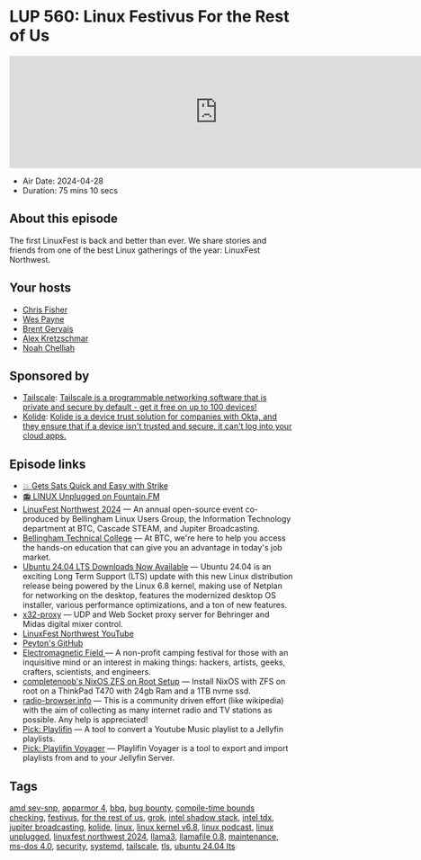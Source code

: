 # LUP 560: Linux Festivus For the Rest of Us

<iframe src="https://player.fireside.fm/v2/RUkczH-V+ngsTELK7?theme=dark" width="740" height="200" frameborder="0" scrolling="no"></iframe>

* Air Date: 2024-04-28
* Duration: 75 mins 10 secs

## About this episode

The first LinuxFest is back and better than ever. We share stories and friends from one of the best Linux gatherings of the year: LinuxFest Northwest.

## Your hosts
* [Chris Fisher](https://linuxunplugged.com/hosts/chrislas)
* [Wes Payne](https://linuxunplugged.com/hosts/wes)
* [Brent Gervais](https://linuxunplugged.com/hosts/brent)
* [Alex Kretzschmar](https://linuxunplugged.com/guests/alexktz)
* [Noah Chelliah](https://linuxunplugged.com/guests/kernellinux)

## Sponsored by

  * [Tailscale](http://tailscale.com/linuxunplugged): [Tailscale is a programmable networking software that is private and secure by default - get it free on up to 100 devices!](http://tailscale.com/linuxunplugged)
  * [Kolide](https://kolide.com/unplugged): [Kolide is a device trust solution for companies with Okta, and they ensure that if a device isn't trusted and secure, it can't log into your cloud apps.](https://kolide.com/unplugged)



## Episode links

  * [💥 Gets Sats Quick and Easy with Strike](https://strike.me/ "💥 Gets Sats Quick and Easy with Strike")
  * [📻 LINUX Unplugged on Fountain.FM](https://www.fountain.fm/show/dWiuBeqpDSM86AwXRXov "📻 LINUX Unplugged on Fountain.FM")
  * [LinuxFest Northwest 2024](https://linuxfestnorthwest.org/ "LinuxFest Northwest 2024") — An annual open-source event co-produced by Bellingham Linux Users Group, the Information Technology department at BTC, Cascade STEAM, and Jupiter Broadcasting.
  * [Bellingham Technical College](https://www.btc.edu/ "Bellingham Technical College") — At BTC, we're here to help you access the hands-on education that can give you an advantage in today's job market.
  * [Ubuntu 24.04 LTS Downloads Now Available](https://www.phoronix.com/news/Ubuntu-24.04-LTS-Download "Ubuntu 24.04 LTS Downloads Now Available") — Ubuntu 24.04 is an exciting Long Term Support (LTS) update with this new Linux distribution release being powered by the Linux 6.8 kernel, making use of Netplan for networking on the desktop, features the modernized desktop OS installer, various performance optimizations, and a ton of new features.
  * [x32-proxy](https://github.com/audiopump/x32-proxy "x32-proxy") — UDP and Web Socket proxy server for Behringer and Midas digital mixer control.
  * [LinuxFest Northwest YouTube](https://www.youtube.com/@LinuxFestNorthwest "LinuxFest Northwest YouTube")
  * [Peyton's GitHub](https://github.com/p1diddy "Peyton's GitHub")
  * [Electromagnetic Field ](http://emfcamp.org/ "Electromagnetic Field ") — A non-profit camping festival for those with an inquisitive mind or an interest in making things: hackers, artists, geeks, crafters, scientists, and engineers.
  * [completenoob's NixOS ZFS on Root Setup](https://www.completenoobs.com/noobs/NixOS_ZFS_Encryption_on_root "completenoob's NixOS ZFS on Root Setup") — Install NixOS with ZFS on root on a ThinkPad T470 with 24gb Ram and a 1TB nvme ssd.
  * [radio-browser.info](http://radio-browser.info/ "radio-browser.info") — This is a community driven effort (like wikipedia) with the aim of collecting as many internet radio and TV stations as possible. Any help is appreciated!
  * [Pick: Playlifin](https://flathub.org/apps/net.krafting.Playlifin "Pick: Playlifin") — A tool to convert a Youtube Music playlist to a Jellyfin playlists.
  * [Pick: Playlifin Voyager](https://flathub.org/apps/net.krafting.PlaylifinVoyager "Pick: Playlifin Voyager") — Playlifin Voyager is a tool to export and import playlists from and to your Jellyfin Server.



## Tags

[amd sev-snp](https://linuxunplugged.com/tags/amd%20sev-snp), [apparmor 4](https://linuxunplugged.com/tags/apparmor%204), [bbq](https://linuxunplugged.com/tags/bbq), [bug bounty](https://linuxunplugged.com/tags/bug%20bounty), [compile-time bounds checking](https://linuxunplugged.com/tags/compile-time%20bounds%20checking), [festivus](https://linuxunplugged.com/tags/festivus), [for the rest of us](https://linuxunplugged.com/tags/for%20the%20rest%20of%20us), [grok](https://linuxunplugged.com/tags/grok), [intel shadow stack](https://linuxunplugged.com/tags/intel%20shadow%20stack), [intel tdx](https://linuxunplugged.com/tags/intel%20tdx), [jupiter broadcasting](https://linuxunplugged.com/tags/jupiter%20broadcasting), [kolide](https://linuxunplugged.com/tags/kolide), [linux](https://linuxunplugged.com/tags/linux), [linux kernel v6.8](https://linuxunplugged.com/tags/linux%20kernel%20v6.8), [linux podcast](https://linuxunplugged.com/tags/linux%20podcast), [linux unplugged](https://linuxunplugged.com/tags/linux%20unplugged), [linuxfest northwest 2024](https://linuxunplugged.com/tags/linuxfest%20northwest%202024), [llama3](https://linuxunplugged.com/tags/llama3), [llamafile 0.8](https://linuxunplugged.com/tags/llamafile%200.8), [maintenance](https://linuxunplugged.com/tags/maintenance), [ms-dos 4.0](https://linuxunplugged.com/tags/ms-dos%204.0), [security](https://linuxunplugged.com/tags/security), [systemd](https://linuxunplugged.com/tags/systemd), [tailscale](https://linuxunplugged.com/tags/tailscale), [tls](https://linuxunplugged.com/tags/tls), [ubuntu 24.04 lts](https://linuxunplugged.com/tags/ubuntu%2024.04%20lts)